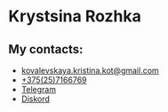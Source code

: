 # Krystsina Rozhka

## My contacts:

- [kovalevskaya.kristina.kot@gmail.com]()
- [+375(25)7166769]()
- [Telegram](https://t.me/rosemarycat)
- [Diskord](кристина#5125)
